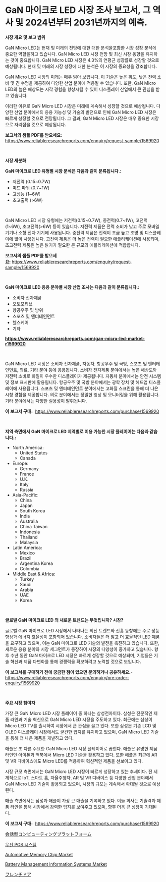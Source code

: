<p><h1>GaN 마이크로 LED 시장 조사 보고서, 그 역사 및 2024년부터 2031년까지의 예측.</h1></p><p><strong>시장 개요 및 보고 범위</strong></p>
<p><p>GaN Micro LED는 현재 및 미래의 전망에 대한 대한 분석을포함한 시장 성장 분석에 중요한 역할을하고 있습니다. GaN Micro LED 시장 전망 및 최신 시장 동향을 유지하는 것이 중요합니다. GaN Micro LED 시장은 4.3%의 연평균 성장률로 성장할 것으로 예상됩니다. 현재 및 미래의 시장 성장에 대한 분석은 이 시장의 중요성을 강조합니다.</p><p>GaN Micro LED 시장의 미래는 매우 밝아 보입니다. 이 기술은 높은 휘도, 낮은 전력 소비 및 긴 수명을 제공하여 다양한 산업 분야에 적용될 수 있습니다. 또한, GaN Micro LED의 높은 해상도는 시각 경험을 향상시킬 수 있어 디스플레이 산업에서 큰 관심을 받고 있습니다.</p><p>이러한 이유로 GaN Micro LED 시장은 미래에 계속해서 성장할 것으로 예상됩니다. 다양한 산업 분야에서의 응용 가능성 및 기술의 발전으로 인해 GaN Micro LED 시장은 빠르게 성장할 것으로 전망됩니다. 그 결과, GaN Micro LED 시장은 매우 중요한 시장으로 자리잡을 것으로 예상됩니다.</p></p>
<p><strong>보고서의 샘플 PDF를 받으세요:</strong> <a href="https://www.reliableresearchreports.com/enquiry/request-sample/1569920">https://www.reliableresearchreports.com/enquiry/request-sample/1569920</a></p>
<p>&nbsp;</p>
<p><strong>시장 세분화</strong></p>
<p><strong>GaN 마이크로 LED 유형별 시장 분석은 다음과 같이 분류됩니다.:</strong></p>
<p><ul><li>저전력 (0.15~0.7W)</li><li>미드 파워 (0.7~1W)</li><li>고성능 (1~6W)</li><li>초고출력 (>6W)</li></ul></p>
<p>&nbsp;</p>
<p><p>GaN Micro LED 시장 유형에는 저전력(0.15~0.7W), 중전력(0.7~1W), 고전력(1~6W), 초고전력(>6W) 등이 있습니다. 저전력 제품은 전력 소비가 낮고 주로 모바일 기기나 소형 전자 기기에 사용됩니다. 중전력 제품은 전력이 조금 높고 조명 및 디스플레이에 많이 사용됩니다. 고전력 제품은 더 높은 전력이 필요한 애플리케이션에 사용되며, 초고전력 제품은 높은 밝기가 필요한 큰 규모의 애플리케이션에 적합합니다.</p></p>
<p><strong>보고서의 샘플 PDF를 받으세요:</strong>&nbsp;<a href="https://www.reliableresearchreports.com/enquiry/request-sample/1569920">https://www.reliableresearchreports.com/enquiry/request-sample/1569920</a></p>
<p>&nbsp;</p>
<p><strong> GaN 마이크로 LED 응용 분야별 시장 산업 조사는 다음과 같이 분류됩니다.:</strong></p>
<p><ul><li>소비자 전자제품</li><li>오토모티브</li><li>항공우주 및 방위</li><li>스포츠 및 엔터테인먼트</li><li>헬스케어</li><li>기타</li></ul></p>
<p><strong><a href="https://www.reliableresearchreports.com/gan-micro-led-market-r1569920">https://www.reliableresearchreports.com/gan-micro-led-market-r1569920</a></strong></p>
<p>&nbsp;</p>
<p><p>GaN Micro LED 시장은 소비자 전자제품, 자동차, 항공우주 및 국방, 스포츠 및 엔터테인먼트, 의료, 기타 분야 등에 응용됩니다. 소비자 전자제품 분야에서는 높은 해상도와 저전력 소비로 화질이 우수한 디스플레이가 제공됩니다. 자동차 분야에서는 안전 시스템 및 정보 표시판에 활용됩니다. 항공우주 및 국방 분야에서는 광학 장치 및 헤드업 디스플레이에 사용됩니다. 스포츠 및 엔터테인먼트 분야에서는 고화질 스크린을 통해 더 나은 시청 경험을 제공합니다. 의료 분야에서는 정밀한 영상 및 모니터링을 위해 활용됩니다. 기타 분야에서는 다양한 실용성이 발휘됩니다.</p></p>
<p><strong>이 보고서 구매:</strong>&nbsp; <a href="https://www.reliableresearchreports.com/purchase/1569920">https://www.reliableresearchreports.com/purchase/1569920</a></p>
<p>&nbsp;</p>
<p><strong>지역 측면에서 GaN 마이크로 LED 지역별로 이용 가능한 시장 플레이어는 다음과 같습니다.:</strong></p>
<p><ul>
    <li>
        North America:
        <ul>
            <li>United States</li>
            <li>Canada</li>
        </ul>
    </li>
    <li>
        Europe:
        <ul>
            <li>Germany</li>
            <li>France</li>
            <li>U.K.</li>
            <li>Italy</li>
            <li>Russia</li>
        </ul>
    </li>
    <li>
        Asia-Pacific:
        <ul>
            <li>China</li>
            <li>Japan</li>
            <li>South Korea</li>
            <li>India</li>
            <li>Australia</li>
            <li>China Taiwan</li>
            <li>Indonesia</li>
            <li>Thailand</li>
            <li>Malaysia</li>
        </ul>
    </li>
    <li>
        Latin America:
        <ul>
            <li>Mexico</li>
            <li>Brazil</li>
            <li>Argentina Korea</li>
            <li>Colombia</li>
        </ul>
    </li>
    <li>
        Middle East & Africa:
        <ul>
            <li>Turkey</li>
            <li>Saudi</li>
            <li>Arabia</li>
            <li>UAE</li>
            <li>Korea</li>
        </ul>
    </li>
    </ul></p>
<p>&nbsp;</p>
<p><strong>글로벌 GaN 마이크로 LED 의 새로운 트렌드는 무엇입니까? 시장?</strong></p>
<p><p>글로벌 GaN 마이크로 LED 시장에서 나타나는 최신 트렌드와 신흥 동향에는 주로 성능 향상과 에너지 효율성이 포함되어 있습니다. 소비자들은 더 밝고 더 효율적인 LED 제품을 요구하고 있으며, 이는 GaN 마이크로 LED 기술의 발전을 촉진하고 있습니다. 또한, 새로운 응용 분야와 시장 세그먼트가 등장하여 시장의 다양성이 증가하고 있습니다. 향후 수년 동안 GaN 마이크로 LED 시장은 빠르게 성장할 것으로 예상되며, 기업들은 기술 혁신과 제품 다변화를 통해 경쟁력을 확보하려고 노력할 것으로 보입니다.</p></p>
<p><strong>이 보고서를 구매하기 전에 궁금한 점이 있으면 문의하거나 공유하세요.</strong>- <a href="https://www.reliableresearchreports.com/enquiry/pre-order-enquiry/1569920">https://www.reliableresearchreports.com/enquiry/pre-order-enquiry/1569920</a></p>
<p>&nbsp;</p>
<p><strong>주요 시장 참여자</strong></p>
<p><p>가장 큰 GaN Micro LED 시장 플레이어 중 하나는 삼성전자이다. 삼성은 전문적인 제품 라인과 기술 혁신으로 GaN Micro LED 시장을 주도하고 있다. 최근에는 삼성이 Micro LED TV를 출시하여 시장에서 큰 관심을 끌고 있다. 또한 삼성은 기존 LCD 및 OLED 디스플레이 시장에서도 굳건한 입지를 유지하고 있으며, GaN Micro LED 기술을 통해 더 나은 제품을 개발하고 있다.</p><p>애플은 또 다른 주요한 GaN Micro LED 시장 플레이어로 꼽힌다. 애플은 유명한 제품 라인인 아이폰과 맥북에서 Micro LED 기술을 활용하고 있다. 또한 애플은 최근에 AR 및 VR 디바이스에도 Micro LED를 적용하여 혁신적인 제품을 선보이고 있다.</p><p>시장 규모 측면에서는 GaN Micro LED 시장이 빠르게 성장하고 있는 추세이다. 전 세계적으로 IoT, 스마트 홈, 자율주행차, AR 및 VR 디바이스 등 다양한 산업 분야에서 GaN Micro LED 기술이 활용되고 있으며, 시장의 규모는 계속해서 확대될 것으로 예상된다.</p><p>매출 측면에서는 삼성과 애플이 가장 큰 매출을 기록하고 있다. 이들 회사는 기술력과 제품 라인을 통해 시장에서 강력한 입지를 보여주고 있으며, 향후 더욱 큰 성장이 기대된다.</p></p>
<p><strong>이 보고서 구매:</strong>&nbsp;&nbsp;<a href="https://www.reliableresearchreports.com/purchase/1569920">https://www.reliableresearchreports.com/purchase/1569920</a></p>
<p><p><a href="https://github.com/oqoeusbvpadwjs08/Market-Research-Report-List-1/blob/main/537825530558.md">会話型コンピューティングプラットフォーム</a></p><p><a href="https://medium.com/@carlosrtzkzhj/%EB%AC%B4%EC%84%A0-pos-%EC%8B%9C%EC%8A%A4%ED%85%9C-%EC%8B%9C%EC%9E%A5-%EB%B3%B4%EA%B3%A0%EC%84%9C%EB%8A%94%EC%9D%B4-%EC%8B%9C%EC%9E%A5%EC%9D%98-%EC%B5%9C%EC%8B%A0-%ED%8A%B8%EB%A0%8C%EB%93%9C%EC%99%80-%EC%84%B1%EC%9E%A5-%EA%B8%B0%ED%9A%8C%EB%A5%BC-%EB%B3%B4%EC%97%AC%EC%A4%8D%EB%8B%88%EB%8B%A4-15f9fc7dc500">무선 POS 시스템</a></p><p><a href="https://www.linkedin.com/pulse/decoding-automotive-memory-chip-market-metrics-share-trends-2ujkc?trackingId=lpiwp7Tj2%2FQTL9mqaLNVIA%3D%3D">Automotive Memory Chip Market</a></p><p><a href="https://www.linkedin.com/pulse/battery-management-information-systems-market-analysis-sze-forecasted-4lnuc?trackingId=Zz37XHsv7pMjsjJQyJsydw%3D%3D">Battery Management Information Systems Market</a></p><p><a href="https://medium.com/@elihomenick1943/%E3%83%95%E3%83%AC%E3%83%B3%E3%83%81%E3%83%89%E3%82%A2%E3%81%AE%E5%B8%82%E5%A0%B4%E3%82%B7%E3%82%A7%E3%82%A2%E5%8B%95%E5%90%91%E3%81%A8%E5%B8%82%E5%A0%B4%E6%88%90%E9%95%B7%E3%83%88%E3%83%AC%E3%83%B3%E3%83%892024%E5%B9%B4%E3%81%8B%E3%82%892031%E5%B9%B4%E3%81%BE%E3%81%A7-4ca29cdcc085">フレンチドア</a></p></p>